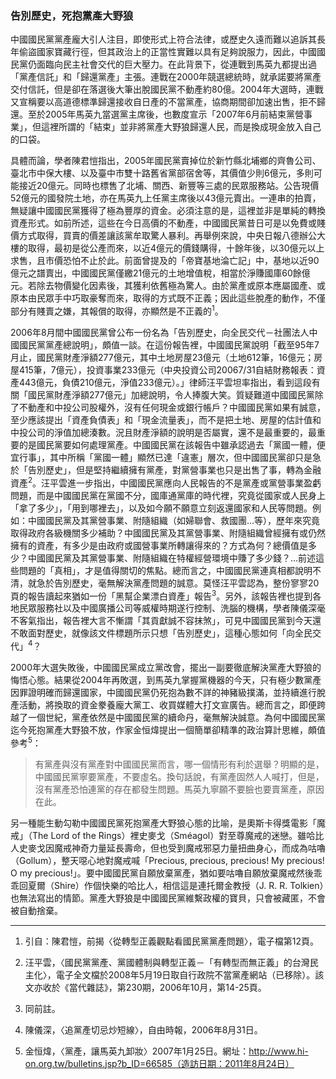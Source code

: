 ### 告別歷史，死抱黨產大野狼

中國國民黨黨產龐大引人注目，即使形式上符合法律，或歷史久遠而難以追訴其長年偷盜國家寶藏行徑，但其政治上的正當性實難以具有足夠說服力，因此，中國國民黨仍面臨向民主社會交代的巨大壓力。在此背景下，從連戰到馬英九都提出過「黨產信託」和「歸還黨產」主張。連戰在2000年競選總統時，就承諾要將黨產交付信託，但是卻在落選後大筆出脫國民黨不動產約80億。2004年大選時，連戰又宣稱要以高道德標準歸還接收自日產的不當黨產，協商期間卻加速出售，拒不歸還。至於2005年馬英九當選黨主席後，也數度宣示「2007年6月前結束黨營事業」，但這裡所謂的「結束」並非將黨產大野狼歸還人民，而是換成現金放入自己的口袋。

具體而論，學者陳君愷指出，2005年國民黨賣掉位於新竹縣北埔鄉的齊魯公司、臺北市中保大樓、以及臺中市雙十路舊省黨部宿舍等，其價值少則6億元，多則可能接近20億元。同時也標售了北埔、關西、新豐等三處的民眾服務站。公告現價52億元的國發院土地，亦在馬英九上任黨主席後以43億元賣出。一連串的拍賣，無疑讓中國國民黨獲得了極為豐厚的資金。必須注意的是，這裡並非是單純的轉換資產形式。如前所述，這些在今日高價的不動產，中國國民黨昔日可是以免費或賤價方式取得，買賣的價差讓該黨牟取驚人暴利。再舉例來說，中央日報八德辦公大樓的取得，最初是從公產而來，以近4億元的價錢購得，十餘年後，以30億元以上求售，且市價恐怕不止於此。前面曾提及的「帝寶基地淪亡記」中，基地以近90億元之譜賣出，中國國民黨僅繳21億元的土地增值稅，相當於淨賺國庫60餘億元。若除去物價變化因素後，其獲利依舊極為驚人。由於黨產或原本應屬國產、或原本由民眾手中巧取豪奪而來，取得的方式既不正義；因此這些脫產的動作，不僅部分有賤賣之嫌，其報償的取得，亦顯然是不正義的<sup>1</sup>。

2006年8月間中國國民黨曾公布一份名為「告別歷史，向全民交代－社團法人中國國民黨黨產總說明」，頗值一談。在這份報告裡，中國國民黨說明「截至95年7月止，國民黨財產淨額277億元，其中土地房屋23億元（土地612筆，16億元；房屋415筆，7億元），投資事業233億元（中央投資公司20067/31自結財務報表：資產443億元，負債210億元，淨值233億元）。」律師汪平雲坦率指出，看到這段有關「國民黨財產淨額277億元」加總說明，令人捧腹大笑。質疑難道中國國民黨除了不動產和中投公司股權外，沒有任何現金或銀行帳戶？中國國民黨如果有誠意，至少應該提出「資產負債表」和「現金流量表」，而不是把土地、房屋的估計值和中投公司的淨值加總湊數。況且財產淨額的說明是否屬實，還不是最重要的，最重要的是國民黨要如何處理黨產。中國國民黨在該報告中雖承認過去「黨國一體，便宜行事」，其中所稱「黨國一體」顯然已達「違憲」層次，但中國國民黨卻只是急於「告別歷史」，但是堅持繼續擁有黨產，對黨營事業也只是出售了事，轉為金融資產<sup>2</sup>。汪平雲進一步指出，中國國民黨應向人民報告的不是黨產或黨營事業盈虧問題，而是中國國民黨在黨國不分，國庫通黨庫的時代裡，究竟從國家或人民身上「拿了多少」，「用到哪裡去」，以及如今願不願意立刻返還國家和人民等問題。例如：中國國民黨及其黨營事業、附隨組織（如婦聯會、救國團…等），歷年來究竟取得政府各級機關多少補助？中國國民黨及其黨營事業、附隨組織曾經擁有或仍然擁有的資產，有多少是由政府或國營事業所轉讓得來的？方式為何？總價值是多少？中國國民黨及其黨營事業、附隨組織在特權經營環境中賺了多少錢？…前述這些問題的「真相」，才是值得關切的焦點。總而言之，中國國民黨連真相都說明不清，就急於告別歷史，毫無解決黨產問題的誠意。莫怪汪平雲認為，整份寥寥20頁的報告讀起來猶如一份「黑幫企業漂白資產」報告<sup>3</sup>。另外，該報告裡也提到各地民眾服務社以及中國廣播公司等威權時期遂行控制、洗腦的機構，學者陳儀深毫不客氣指出，報告裡大言不慚謂「其貢獻誠不容抹煞」，可見中國國民黨到今天還不敢面對歷史，就像該文件標題所示只想「告別歷史」，這種心態如何「向全民交代」<sup>4</sup>？

2000年大選失敗後，中國國民黨成立黨改會，擺出一副要徹底解決黨產大野狼的悔悟心態。結果從2004年再敗選，到馬英九掌握黨機器的今天，只有極少數黨產因罪證明確而歸還國家，中國國民黨仍死抱為數不詳的神豬級撲滿，並持續進行脫產活動，將換取的資金豢養龐大黨工、收買媒體大打文宣廣告。總而言之，即便跨越了一個世紀，黨產依然是中國國民黨的續命丹，毫無解決誠意。為何中國國民黨迄今死抱黨產大野狼不放，作家金恒煒提出一個簡單卻精準的政治算計思維，頗值參考<sup>5</sup>：

> 有黨產與沒有黨產對中國國民黨而言，哪一個情形有利於選舉？明顯的是，中國國民黨寧要黨產，不要虛名。換句話說，有黨產固然人人喊打，但是，沒有黨產恐怕連黨的存在都發生問題。馬英九寧願不要臉也要賣黨產，原因在此。

另一種能生動勾勒中國國民黨死抱黨產大野狼心態的比喻，是奧斯卡得獎電影「魔戒」（The Lord of the Rings）裡史麥戈（Sméagol）對至尊魔戒的迷戀。雖哈比人史麥戈因魔戒神奇力量延長壽命，但也受到魔戒邪惡力量扭曲身心，而成為咕嚕（Gollum），整天噁心地對魔戒喊「Precious, precious, precious! My precious! O my precious!」。要中國國民黨自願放棄黨產，猶如要咕嚕自願放棄魔戒然後乖乖回夏爾（Shire）作個快樂的哈比人，相信這是連托爾金教授（J. R. R. Tolkien）也無法寫出的情節。黨產大野狼是中國國民黨維繫政權的寶貝，只會被藏匿，不會被自動捨棄。

---

1. 引自：陳君愷，前揭〈從轉型正義觀點看國民黨黨產問題〉，電子檔第12頁。
 
2. 汪平雲，〈國民黨黨產、黨國體制與轉型正義－「有轉型而無正義」的台灣民主化〉，電子全文檔於2008年5月19日取自行政院不當黨產網站（已移除）。該文亦收於《當代雜誌》，第230期，2006年10月，第14-25頁。

3. 同前註。
 
4. 陳儀深，〈追黨產切忌炒短線〉，自由時報，2006年8月31日。
 
5. 金恒煒，〈黨產，讓馬英九卸妝〉2007年1月25日。網址：http://www.hi-on.org.tw/bulletins.jsp?b_ID=66585（造訪日期：2011年8月24日）
